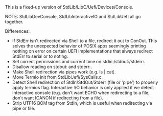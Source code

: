 This is a fixed-up version of StdLib/LibC/Uefi/Devices/Console.

NOTE: StdLibDevConsole, StdLibInteractiveIO and StdLibUefi all go together.

Differences:
- if StdErr isn't redirected via Shell to a file, redirect it out to ConOut.
  This solves the unexpected behavior of POSIX apps seemingly printing
  nothing on error on certain UEFI implementations that always redirect
  StdErr to serial or to noting.
- Set correct permissions and current time on stdin:/stdout:/stderr:.
- Disallow reading on stdout: and stderr:.
- Make Shell redirection via pipes work (e.g. ls | cat).
- Move Termio init from StdLibUefi/SysCalls.c.
- Detect Shell redirection of StdIn/StdOut/Stderr (file or 'pipe') to
  properly apply termios flag. Interactive I/O behavior is only
  applied if we detect interactive console (e.g. don't want ECHO
  when redirecting to a file, don't want ICANON if redirecting
  from a file).
- Strip UTF16 BOM tag from StdIn, which is useful when redirecting
  via pipe or file.
